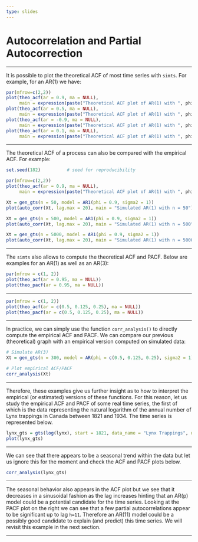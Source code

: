 ```yaml
---
type: slides
---
```


# Autocorrelation and Partial Autocorrection

---

It is possible to plot the theoretical ACF of most time series with `simts`. For example, for an AR(1) we have:

```r
par(mfrow=c(2,2))
plot(theo_acf(ar = 0.9, ma = NULL), 
     main = expression(paste("Theoretical ACF plot of AR(1) with ", phi, " = 0.9")))
plot(theo_acf(ar = 0.5, ma = NULL),
     main = expression(paste("Theoretical ACF plot of AR(1) with ", phi, " = 0.5")))
plot(theo_acf(ar = -0.9, ma = NULL), 
     main = expression(paste("Theoretical ACF plot of AR(1) with ", phi, " = -0.9")))
plot(theo_acf(ar = 0.1, ma = NULL), 
     main = expression(paste("Theoretical ACF plot of AR(1) with ", phi, " = 0.1")))
```

---

The theoretical ACF of a process can also be compared with the empirical ACF. For example:

```r
set.seed(182)          # seed for reproducibility

par(mfrow=c(2,2))
plot(theo_acf(ar = 0.9, ma = NULL), 
     main = expression(paste("Theoretical ACF plot of AR(1) with ", phi, " = 0.9")))

Xt = gen_gts(n = 50, model = AR1(phi = 0.9, sigma2 = 1))
plot(auto_corr(Xt, lag.max = 20), main = "Simulated AR(1) with n = 50")

Xt = gen_gts(n = 500, model = AR1(phi = 0.9, sigma2 = 1))
plot(auto_corr(Xt, lag.max = 20), main = "Simulated AR(1) with n = 500")

Xt = gen_gts(n = 5000, model = AR1(phi = 0.9, sigma2 = 1))
plot(auto_corr(Xt, lag.max = 20), main = "Simulated AR(1) with n = 5000")
```

---


The `simts` also allows to compute the theoretical ACF and PACF. Below are examples for an AR(1) as well as an AR(3):

```r
par(mfrow = c(1, 2))
plot(theo_acf(ar = 0.95, ma = NULL))
plot(theo_pacf(ar = 0.95, ma = NULL))
```

---

```r
par(mfrow = c(1, 2))
plot(theo_acf(ar = c(0.5, 0.125, 0.25), ma = NULL))
plot(theo_pacf(ar = c(0.5, 0.125, 0.25), ma = NULL))
```

---

In practice, we can simply use the function `corr_analysis()` to directly compute the empirical ACF and PACF. We can compare our previous (theoretical) graph with an empirical version computed on simulated data:

```r
# Simulate AR(3)
Xt = gen_gts(n = 300, model = AR(phi = c(0.5, 0.125, 0.25), sigma2 = 1))

# Plot empirical ACF/PACF
corr_analysis(Xt)
```

---

Therefore, these examples give us further insight as to how to interpret the empirical (or estimated) versions of these functions. For this reason, let us study the empirical ACF and PACF of some real time series, the first of which is the data representing the natural logarithm of the annual number of Lynx trappings in Canada between 1821 and 1934. The time series is represented below.

```r
lynx_gts = gts(log(lynx), start = 1821, data_name = "Lynx Trappings", unit_time = "year", name_ts = "Trappings")
plot(lynx_gts)
```

---

We can see that there appears to be a seasonal trend within the data but let us ignore this for the moment and check the ACF and PACF plots below.

```r
corr_analysis(lynx_gts)
```

---

The seasonal behavior also appears in the ACF plot but we see that it decreases in a sinusoidal fashion as the lag increases hinting that an AR(p) model could be a potential candidate for the time series. Looking at the PACF plot on the right we can see that a few partial autocorrelations appear to be significant up to lag `h=11`. Therefore an AR(11) model could be a possibly good candidate to explain (and predict) this time series. We will revisit this example in the next section.

---
